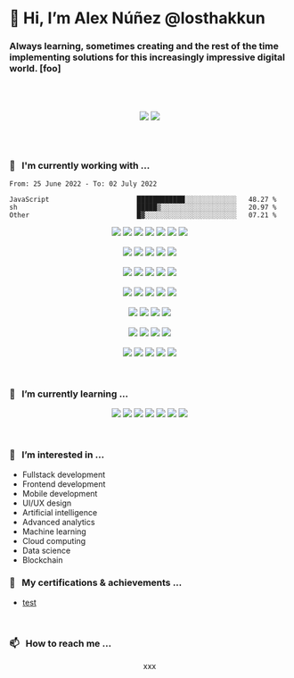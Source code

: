 <script>
	var lala = "lala"
</script>

<!-- ======================================================================= -->
<!-- Introduction -->

# 👋 Hi, I’m Alex Núñez @losthakkun

### Always learning, sometimes creating and the rest of the time implementing solutions for this increasingly impressive digital world. [foo]

<!-- ======================================================================= -->

<br />

<!-- ======================================================================= -->
<!-- Stats -->

<br />
	<p align="center">
		<div align=center>
			<img align="center"  src="https://github-readme-stats.vercel.app/api?username=losthakkun&theme=dark&hide_border=true&show_icons=true&count_private=true" />
			<img align="center" src="https://github-readme-streak-stats.herokuapp.com?user=losthakkun&theme=dark&hide_border=true&date_format=M%20j%5B%2C%20Y%5D" />
		</div>
	</p>
<br />

<!-- ======================================================================= -->

<br />

<!-- ======================================================================= -->
<!-- Working on -->

### 🎳 <Text>&nbsp;</Text> I'm currently working with ...

<!--START_SECTION:waka-->

```text
From: 25 June 2022 - To: 02 July 2022

JavaScript                      ████████████░░░░░░░░░░░░░   48.27 %
sh                              █████▒░░░░░░░░░░░░░░░░░░░   20.97 %
Other                           █▓░░░░░░░░░░░░░░░░░░░░░░░   07.21 %
```

<!--END_SECTION:waka-->

<!--List of current skills-->
<p align="center">
	<img src="https://img.shields.io/static/v1?label=MySQL&logo=mysql&message=5.7.17 &color=4479A1">
	<img src="https://img.shields.io/static/v1?label=PHP&logo=php&message=7.2.0 &color=FF8C00">
	<img src="https://img.shields.io/static/v1?label=CSS&logo=css3&message=3.2.0 &color=1572B6">
	<img src="https://img.shields.io/static/v1?label=HTML5&logo=html5&message=5.2.0 &color=E34F26">
	<img src="https://img.shields.io/static/v1?label=Java&logo=java&message=8.0.0 / 11.0.0 &color=E34F26">
	<img src="https://img.shields.io/static/v1?label=JavaScript&logo=javascript&message=1.7.2 &color=F7DF1E">
	<img src="https://img.shields.io/static/v1?label=TypeScript&logo=typescript&message=2.7.2 &color=007ACC">
	<br></br>
	<img src="https://img.shields.io/static/v1?label=Kotlin&logo=kotlin&message=1.3.61 &color=7F52FF">
	<img src="https://img.shields.io/static/v1?label=Android&logo=android&message=26.0.0>30.0.0 &color=21B346">
	<img src="https://img.shields.io/static/v1?label=Gradle/Maven&logo=gradle&message=4.10.2>7.0.0 &color=02303A">
	<img src="https://img.shields.io/static/v1?label=Swift&logo=swift&message=5.0.0 &color=F05138">
	<img src="https://img.shields.io/static/v1?label=iOS&logo=apple&message=12.0 > 15.0 &color=4285F4">
	<br></br>
	<img src="https://img.shields.io/static/v1?label=React&logo=react&message=16.0 > 16.14.1 &color=0088CC">
	<img src="https://img.shields.io/static/v1?label=ReactNative&logo=react&message=0.57 > 0.63 &color=0088AA">
	<img src="https://img.shields.io/static/v1?label=Redux&logo=redux&message=4.0.0 &color=764ABC">
	<img src="https://img.shields.io/static/v1?label=Node.js&logo=node.js&message=12.0.0 &color=339933">
	<img src="https://img.shields.io/static/v1?label=Express&logo=express&message=4.16.3 &color=0088CC">
	<br></br>
	<img src="https://img.shields.io/static/v1?label=AWS&logo=amazonaws&message=S3 &color=232F3E">
	<img src="https://img.shields.io/static/v1?label=AWS&logo=amazonaws&message=EC2 &color=232F3E">
	<img src="https://img.shields.io/static/v1?label=AWS&logo=amazonaws&message=Lamda &color=232F3E">
	<img src="https://img.shields.io/static/v1?label=AWS&logo=amazonaws&message=Cloudfront &color=232F3E">
	<img src="https://img.shields.io/static/v1?label=AWS&logo=amazonaws&message=Cloudwatch &color=232F3E">
	<br></br>
	<img src="https://img.shields.io/static/v1?label=Git&logo=git&message=2.33.1 &color=F05033">
	<img src="https://img.shields.io/static/v1?label=VScode&logo=visualstudiocode&message=1.61.2 &color=007ACC">
	<img src="https://img.shields.io/static/v1?label=Trello&logo=trello&message=1.0.0 &color=0052CC">
	<img src="https://img.shields.io/static/v1?label=Postman&logo=postman&message=9.1.3 &color=FF6C37">
	<br></br>
	<img src="https://img.shields.io/static/v1?label=appCenter&logo=visualstudio&message= &color=5C2D91">
	<img src="https://img.shields.io/static/v1?label=Firebase&logo=firebase&message= &color=FFCA28">
	<img src="https://img.shields.io/static/v1?label=Analytics&logo=googleanalytics&message= &color=E37400">
	<img src="https://img.shields.io/static/v1?label=Admob/Adsense&logo=googleadsense&message= &color=4285F4">
	<br></br>
	<img src="https://img.shields.io/static/v1?label=Photoshop&logo=adobe&message=2022&color=31A8FF">
	<img src="https://img.shields.io/static/v1?label=Illustrator&logo=adobe&message=2022&color=FF9A00">
	<img src="https://img.shields.io/static/v1?label=InDesign&logo=adobe&message=2022&color=FF3366">
	<img src="https://img.shields.io/static/v1?label=Premiere Pro&logo=adobe&message=2022&color=9999FF">
	<img src="https://img.shields.io/static/v1?label=Blender&logo=blender&message=2.79 &color=F5792A">
</p>

<!-- ======================================================================= -->

<br />

<!-- ======================================================================= -->
<!-- Learning -->

### 🌱 <Text>&nbsp;</Text> I’m currently learning ...

<p align="center">
	<img src="https://img.shields.io/static/v1?label=Flutter&logo=flutter&message=1.12.0 &color=02569B">
	<img src="https://img.shields.io/static/v1?label=MongoDB&logo=mongodb&message=3.6.0 &color=47A248">
	<img src="https://img.shields.io/static/v1?label=graphQL&logo=graphQL&message=3.6.0 &color=E10098">
	<img src="https://img.shields.io/static/v1?label=AWS&logo=amazonaws&message=Serverless &color=232F3E">
	<img src="https://img.shields.io/static/v1?label=Django&logo=django&message= &color=092E20">
	<img src="https://img.shields.io/static/v1?label=Python&logo=python&message= &color=3776AB">
	<img src="https://img.shields.io/static/v1?label=Go&logo=go&message= &color=00ADD8">
</p>

<!-- ======================================================================= -->

<br />

<!-- ======================================================================= -->
<!-- Interests -->

### 👀 <Text>&nbsp;</Text> I’m interested in ...

- Fullstack development
- Frontend development
- Mobile development
- UI/UX design
- Artificial intelligence
- Advanced analytics
- Machine learning
- Cloud computing
- Data science
- Blockchain

<!-- ======================================================================= -->

<!-- ======================================================================= -->
<!-- Education -->

### 💞️ <Text>&nbsp;</Text> My certifications & achievements ...

- [test](https://www.youracclaim.com/badges/a8f9f8e0-b9c7-4b0e-b8e8-f8f8f8f8f8f8/linked_in_profile)

<!-- ======================================================================= -->

<br />

### 📫 <Text>&nbsp;</Text> How to reach me ...

<p align="center">
	<div align=center>
		xxx
	</div>
</p>

<!---
losthakkun/losthakkun is a ✨ special ✨ repository because its `README.md` (this file) appears on your GitHub profile.
You can click the Preview link to take a look at your changes.
--->
